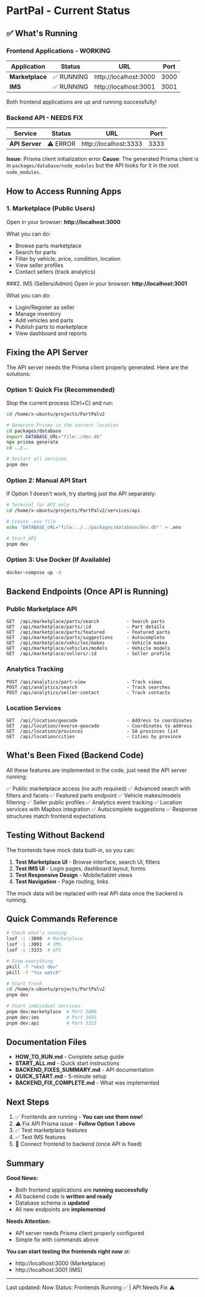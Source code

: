# PartPal - Current Status

## ✅ What's Running

### Frontend Applications - **WORKING**

| Application | Status | URL | Port |
|-------------|--------|-----|------|
| **Marketplace** | ✅ RUNNING | http://localhost:3000 | 3000 |
| **IMS** | ✅ RUNNING | http://localhost:3001 | 3001 |

Both frontend applications are up and running successfully!

### Backend API - **NEEDS FIX**

| Service | Status | URL | Port |
|---------|--------|-----|------|
| **API Server** | ⚠️ ERROR | http://localhost:3333 | 3333 |

**Issue**: Prisma client initialization error
**Cause**: The generated Prisma client is in `packages/database/node_modules` but the API looks for it in the root `node_modules`.

## How to Access Running Apps

### 1. Marketplace (Public Users)
Open in your browser: **http://localhost:3000**

What you can do:
- Browse parts marketplace
- Search for parts
- Filter by vehicle, price, condition, location
- View seller profiles
- Contact sellers (track analytics)

###2. IMS (Sellers/Admin)
Open in your browser: **http://localhost:3001**

What you can do:
- Login/Register as seller
- Manage inventory
- Add vehicles and parts
- Publish parts to marketplace
- View dashboard and reports

## Fixing the API Server

The API server needs the Prisma client properly generated. Here are the solutions:

### Option 1: Quick Fix (Recommended)

Stop the current process (Ctrl+C) and run:

```bash
cd /home/x-ubuntu/projects/PartPalv2

# Generate Prisma in the correct location
cd packages/database
export DATABASE_URL="file:./dev.db"
npx prisma generate
cd ../..

# Restart all services
pnpm dev
```

### Option 2: Manual API Start

If Option 1 doesn't work, try starting just the API separately:

```bash
# Terminal for API only
cd /home/x-ubuntu/projects/PartPalv2/services/api

# Create .env file
echo 'DATABASE_URL="file:../../packages/database/dev.db"' > .env

# Start API
pnpm dev
```

### Option 3: Use Docker (If Available)

```bash
docker-compose up -d
```

## Backend Endpoints (Once API is Running)

### Public Marketplace API
```
GET  /api/marketplace/parts/search          - Search parts
GET  /api/marketplace/parts/:id             - Part details
GET  /api/marketplace/parts/featured        - Featured parts
GET  /api/marketplace/parts/suggestions     - Autocomplete
GET  /api/marketplace/vehicles/makes        - Vehicle makes
GET  /api/marketplace/vehicles/models       - Vehicle models
GET  /api/marketplace/sellers/:id           - Seller profile
```

### Analytics Tracking
```
POST /api/analytics/part-view               - Track views
POST /api/analytics/search                  - Track searches
POST /api/analytics/seller-contact          - Track contacts
```

### Location Services
```
GET  /api/location/geocode                  - Address to coordinates
GET  /api/location/reverse-geocode          - Coordinates to address
GET  /api/location/provinces                - SA provinces list
GET  /api/location/cities                   - Cities by province
```

## What's Been Fixed (Backend Code)

All these features are implemented in the code, just need the API server running:

✅ Public marketplace access (no auth required)
✅ Advanced search with filters and facets
✅ Featured parts endpoint
✅ Vehicle makes/models filtering
✅ Seller public profiles
✅ Analytics event tracking
✅ Location services with Mapbox integration
✅ Autocomplete suggestions
✅ Response structures match frontend expectations

## Testing Without Backend

The frontends have mock data built-in, so you can:

1. **Test Marketplace UI** - Browse interface, search UI, filters
2. **Test IMS UI** - Login pages, dashboard layout, forms
3. **Test Responsive Design** - Mobile/tablet views
4. **Test Navigation** - Page routing, links

The mock data will be replaced with real API data once the backend is running.

## Quick Commands Reference

```bash
# Check what's running
lsof -i :3000  # Marketplace
lsof -i :3001  # IMS
lsof -i :3333  # API

# Stop everything
pkill -f "next dev"
pkill -f "tsx watch"

# Start fresh
cd /home/x-ubuntu/projects/PartPalv2
pnpm dev

# Start individual services
pnpm dev:marketplace  # Port 3000
pnpm dev:ims          # Port 3001
pnpm dev:api          # Port 3333
```

## Documentation Files

- **HOW_TO_RUN.md** - Complete setup guide
- **START_ALL.md** - Quick start instructions
- **BACKEND_FIXES_SUMMARY.md** - API documentation
- **QUICK_START.md** - 5-minute setup
- **BACKEND_FIX_COMPLETE.md** - What was implemented

## Next Steps

1. ✅ Frontends are running - **You can use them now!**
2. ⚠️ Fix API Prisma issue - **Follow Option 1 above**
3. ✅ Test marketplace features
4. ✅ Test IMS features
5. 🔄 Connect frontend to backend (once API is fixed)

## Summary

**Good News:**
- Both frontend applications are **running successfully**
- All backend code is **written and ready**
- Database schema is **updated**
- All new endpoints are **implemented**

**Needs Attention:**
- API server needs Prisma client properly configured
- Simple fix with commands above

**You can start testing the frontends right now** at:
- http://localhost:3000 (Marketplace)
- http://localhost:3001 (IMS)

---

Last updated: Now
Status: Frontends Running ✅ | API Needs Fix ⚠️
